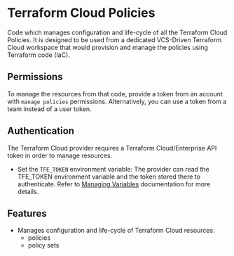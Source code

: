 # Terraform Cloud Policies

Code which manages configuration and life-cycle of all the Terraform Cloud
Policies. It is designed to be used from a dedicated VCS-Driven Terraform
Cloud workspace that would provision and manage the policies using
Terraform code (IaC).

## Permissions

To manage the resources from that code, provide a token from an account with
`manage policies` permissions. Alternatively, you can use a token from a team
instead of a user token.

## Authentication

The Terraform Cloud provider requires a Terraform Cloud/Enterprise API token in
order to manage resources.

* Set the `TFE_TOKEN` environment variable: The provider can read the TFE_TOKEN
environment variable and the token stored there to authenticate. Refer to
[Managing Variables](https://developer.hashicorp.com/terraform/cloud-docs/workspaces/variables/managing-variables) documentation for more details.

## Features

* Manages configuration and life-cycle of Terraform Cloud resources:
  * policies
  * policy sets
